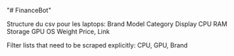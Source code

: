 "# FinanceBot" 


Structure du csv pour les laptops:
Brand Model Category Display CPU RAM Storage GPU OS	Weight	Price, Link

Filter lists that need to be scraped explicitly:
CPU, GPU, Brand
